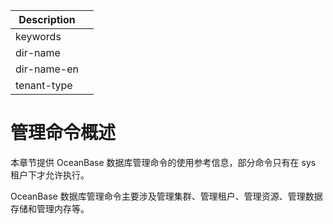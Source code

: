 | Description   |                 |
|---------------|-----------------|
| keywords      |                 |
| dir-name      |                 |
| dir-name-en   |                 |
| tenant-type   |                 |

# 管理命令概述

本章节提供 OceanBase 数据库管理命令的使用参考信息，部分命令只有在 sys 租户下才允许执行。

OceanBase 数据库管理命令主要涉及管理集群、管理租户、管理资源、管理数据存储和管理内存等。
